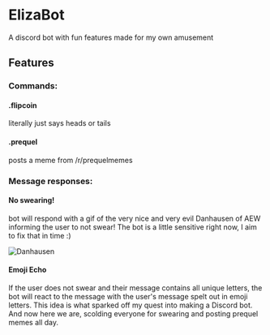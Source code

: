 # ElizaBot
A discord bot with fun features made for my own amusement

## Features

### Commands:
#### .flipcoin
literally just says heads or tails

#### .prequel
posts a meme from /r/prequelmemes

### Message responses:

#### No swearing!
bot will respond with a gif of the very nice and very evil Danhausen of AEW informing the user to not swear! The bot is a little sensitive right now,
I aim to fix that in time :)

![Danhausen](https://github.com/ElizabethNorman/ElizaBot/blob/main/dangifs/dan2.gif)

#### Emoji Echo
If the user does not swear and their message contains all unique letters, the bot will react to the message with the user's message spelt out in emoji letters.
This idea is what sparked off my quest into making a Discord bot. And now here we are, scolding everyone for swearing and posting prequel memes all day. 




